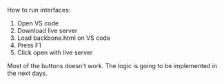 How to run interfaces:

1. Open VS code
2. Download live server
3. Load backbone.html on VS code
4. Press F1
5. Click open with live server

Most of the buttons doesn't work. The logic is going to be implemented in the next days.
